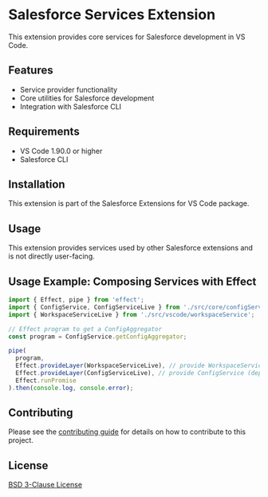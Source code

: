 # Salesforce Services Extension

This extension provides core services for Salesforce development in VS Code.

## Features

- Service provider functionality
- Core utilities for Salesforce development
- Integration with Salesforce CLI

## Requirements

- VS Code 1.90.0 or higher
- Salesforce CLI

## Installation

This extension is part of the Salesforce Extensions for VS Code package.

## Usage

This extension provides services used by other Salesforce extensions and is not directly user-facing.

## Usage Example: Composing Services with Effect

```ts
import { Effect, pipe } from 'effect';
import { ConfigService, ConfigServiceLive } from './src/core/configService';
import { WorkspaceServiceLive } from './src/vscode/workspaceService';

// Effect program to get a ConfigAggregator
const program = ConfigService.getConfigAggregator;

pipe(
  program,
  Effect.provideLayer(WorkspaceServiceLive), // provide WorkspaceService
  Effect.provideLayer(ConfigServiceLive), // provide ConfigService (depends on WorkspaceService)
  Effect.runPromise
).then(console.log, console.error);
```

## Contributing

Please see the [contributing guide](../../CONTRIBUTING.md) for details on how to contribute to this project.

## License

[BSD 3-Clause License](LICENSE.txt)
